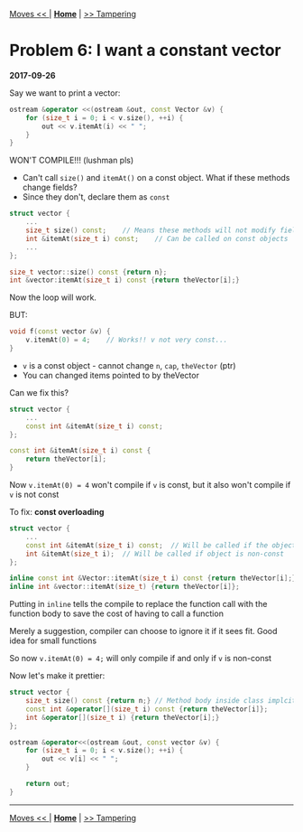 [Moves << ](./problem_5.md) | [**Home**](../README.md) | [>> Tampering](./problem_7.md) 

# Problem 6: I want a constant vector
**2017-09-26**

Say we want to print a vector:

```C++
ostream &operator <<(ostream &out, const Vector &v) {
    for (size_t i = 0; i < v.size(), ++i) {
        out << v.itemAt(i) << " ";
    }
}
```

WON'T COMPILE!!! (lushman pls)

- Can't call `size()` and `itemAt()` on a const object. What if these methods change fields?
- Since they don't, declare them as `const`

```C++
struct vector {
    ...
    size_t size() const;    // Means these methods will not modify fields
    int &itemAt(size_t i) const;    // Can be called on const objects
    ...
};

size_t vector::size() const {return n};
int &vector:itemAt(size_t i) const {return theVector[i];}
```

Now the loop will work.

BUT:

```C++
void f(const vector &v) {
    v.itemAt(0) = 4;    // Works!! v not very const...
}
```

- `v` is a const object - cannot change `n`, `cap`, `theVector` (ptr)
- You can changed items pointed to by theVector

Can we fix this?

```C++
struct vector {
    ...
    const int &itemAt(size_t i) const;
};

const int &itemAt(size_t i) const {
    return theVector[i];
}
```

Now `v.itemAt(0) = 4` won't compile if `v` is const, but it also won't compile if `v` is not const

To fix: **const overloading**

```C++
struct vector {
    ...
    const int &itemAt(size_t i) const;  // Will be called if the object is const
    int &itemAt(size_t i);  // Will be called if object is non-const
};

inline const int &Vector::itemAt(size_t i) const {return theVector[i];}
inline int &vector::itemAt(size_t) {return theVector[i]};
```

Putting in `inline` tells the compile to replace the function call with the function body to save the cost of having to call a function

Merely a suggestion, compiler can choose to ignore it if it sees fit. Good idea for small functions

So now `v.itemAt(0) = 4;` will only compile if and only if `v` is non-const

Now let's make it prettier:

```C++
struct vector {
    size_t size() const {return n;} // Method body inside class implcity declares the method inline
    const int &operator[](size_t i) const {return theVector[i]};
    int &operator[](size_t i) {return theVector[i];}    
};

ostream &operator<<(ostream &out, const vector &v) {
    for (size_t i = 0; i < v.size(); ++i) {
        out << v[i] << " ";
    }

    return out;
}
```

---
[Moves << ](./problem_5.md) | [**Home**](../README.md) | [>> Tampering](./problem_7.md) 